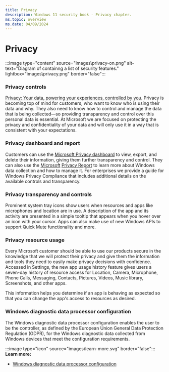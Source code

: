```yaml
---
title: Privacy
description: Windows 11 security book - Privacy chapter.
ms.topic: overview
ms.date: 04/09/2024
---
```


# Privacy

:::image type="content" source="images\privacy-on.png" alt-text="Diagram of containng a list of security features." lightbox="images\privacy.png" border="false":::

### Privacy controls

[Privacy: Your data, powering your experiences, controlled by you](https://privacy.microsoft.com/)[.](https://privacy.microsoft.com/) Privacy is becoming top of mind for customers, who want to know who is using their data and why. They also need to know how to control and manage the data that is being collected—so providing transparency and control over this personal data is essential. At Microsoft we are focused on protecting the privacy and confidentiality of your data and will only use it in a way that is consistent with your expectations.

### Privacy dashboard and report

Customers can use the [Microsoft Privacy dashboard](https://account.microsoft.com/privacy) to view, export, and delete their information, giving them further transparency and control. They can also use the [Microsoft](https://privacy.microsoft.com/privacy-report) [Privacy Report](https://privacy.microsoft.com/privacy-report) to learn more about Windows data collection and how to manage it. For enterprises we provide a guide for Windows Privacy Compliance that includes additional details on the available controls and transparency.

### Privacy transparency and controls

Prominent system tray icons show users when resources and apps like microphones and location are in use. A description of the app and its activity are presented in a simple tooltip that appears when you hover over an icon with your cursor. Apps can also make use of new Windows APIs to support Quick Mute functionality and more.

### Privacy resource usage

Every Microsoft customer should be able to use our products secure in the knowledge that we will protect their privacy and give them the information and tools they need to easily make privacy decisions with confidence. Accessed in Settings, the new app usage history feature gives users a seven-day history of resource access for Location, Camera, Microphone, Phone Calls, Messaging, Contacts, Pictures, Videos, Music library, Screenshots, and other apps.

This information helps you determine if an app is behaving as expected so that you can change the app's access to resources as desired.

### Windows diagnostic data processor configuration

The Windows diagnostic data processor configuration enables the user to be the controller, as defined by the European Union General Data Protection Regulation (GDPR), for the Windows diagnostic data collected from Windows devices that meet the configuration requirements.

:::image type="icon" source="images/learn-more.svg" border="false"::: **Learn more:**

- [Windows diagnostic data processor configuration](/windows/privacy/configure-windows-diagnostic-data-in-your-organization#enable-windows-diagnostic-data-processor-configuration)

